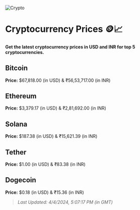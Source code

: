 
![Crypto](https://www.techguide.com.au/wp-content/uploads/2020/11/crypto3.jpeg)

# Cryptocurrency Prices 🪙📈

#### Get the latest cryptocurrency prices in USD and INR for top 5 cryptocurrencies.

## Bitcoin

**Price:** $67,818.00 (in USD) & ₹56,53,717.00 (in INR)

## Ethereum

**Price:** $3,379.17 (in USD) & ₹2,81,692.00 (in INR)

## Solana

**Price:** $187.38 (in USD) & ₹15,621.39 (in INR)

## Tether

**Price:** $1.00 (in USD) & ₹83.38 (in INR)

## Dogecoin

**Price:** $0.18 (in USD) & ₹15.36 (in INR)

> _Last Updated: 4/4/2024, 5:07:17 PM (in GMT)_
